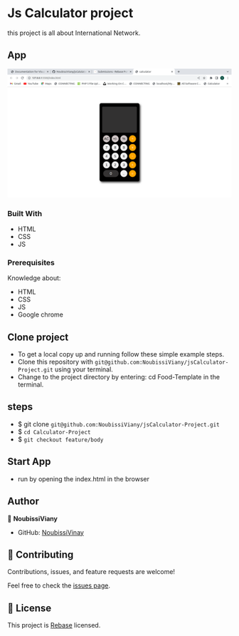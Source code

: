 # Js Calculator project

this project is all about International Network.

## App

![Home](assets/images/home.png)

### Built With

- HTML
- CSS
- JS

### Prerequisites

Knowledge about:

- HTML
- CSS
- JS
- Google chrome

## Clone project

- To get a local copy up and running follow these simple example steps.
- Clone this repository with `git@github.com:NoubissiViany/jsCalculator-Project.git` using your terminal.
- Change to the project directory by entering: cd Food-Template in the terminal.

## steps

- $ git clone `git@github.com:NoubissiViany/jsCalculator-Project.git`
- $ `cd Calculator-Project`
- $ `git checkout feature/body`

## Start App

- run by opening the index.html in the browser

## Author

👤 **NoubissiViany**

- GitHub: [NoubissiVinay](https://github.com/NoubissiViany/jsCalculator-Project)

## 🤝 Contributing

Contributions, issues, and feature requests are welcome!

Feel free to check the [issues page](https://github.com/NoubissiViany/jsCalculator-Project/issues).

## 📝 License

This project is [Rebase](./LICENSE) licensed.
